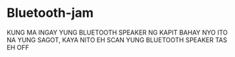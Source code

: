 # Bluetooth-jam
KUNG MA INGAY YUNG BLUETOOTH SPEAKER NG KAPIT BAHAY NYO ITO NA YUNG SAGOT, KAYA NITO EH SCAN YUNG BLUETOOTH SPEAKER TAS EH OFF
